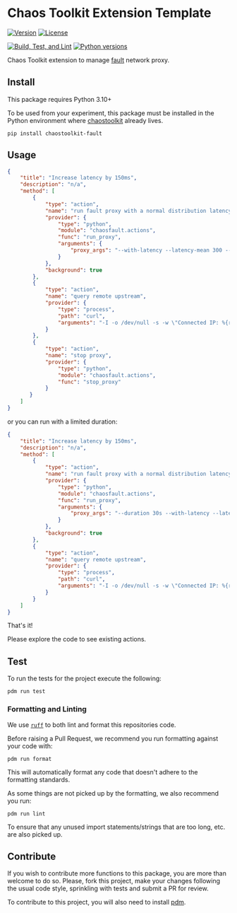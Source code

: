# Chaos Toolkit Extension Template

[![Version](https://img.shields.io/pypi/v/chaostoolkit-fault.svg)](https://img.shields.io/pypi/v/chaostoolkit-fault.svg)
[![License](https://img.shields.io/pypi/l/chaostoolkit-fault.svg)](https://img.shields.io/pypi/l/chaostoolkit-fault.svg)

[![Build, Test, and Lint](https://github.com/chaostoolkit-incubator/chaostoolkit-fault/actions/workflows/build.yaml/badge.svg)](https://github.com/chaostoolkit-incubator/chaostoolkit-fault/actions/workflows/build.yaml)
[![Python versions](https://img.shields.io/pypi/pyversions/chaostoolkit-fault.svg)](https://www.python.org/)

Chaos Toolkit extension to manage [fault](https://fault-project.com/) network proxy.

## Install

This package requires Python 3.10+

To be used from your experiment, this package must be installed in the Python
environment where [chaostoolkit][] already lives.

[chaostoolkit]: https://github.com/chaostoolkit/chaostoolkit

```console
pip install chaostoolkit-fault
```

## Usage

```json
{
    "title": "Increase latency by 150ms",
    "description": "n/a",
    "method": [
        {
            "type": "action",
            "name": "run fault proxy with a normal distribution latency",
            "provider": {
                "type": "python",
                "module": "chaosfault.actions",
                "func": "run_proxy",
                "arguments": {
                    "proxy_args": "--with-latency --latency-mean 300 --latency-stddev 50 --upstream '*'"
                }
            },
            "background": true
        },
        {
            "type": "action",
            "name": "query remote upstream",
            "provider": {
                "type": "process",
                "path": "curl",
                "arguments": "-I -o /dev/null -s -w \"Connected IP: %{remote_ip}\nTotal time: %{time_total}s\" -x http://localhost:8080 https://www.google.com"
            }
        },
        {
            "type": "action",
            "name": "stop proxy",
            "provider": {
                "type": "python",
                "module": "chaosfault.actions",
                "func": "stop_proxy"
            }
       }
    ]
}
```

or you can run with a limited duration:

```json
{
    "title": "Increase latency by 150ms",
    "description": "n/a",
    "method": [
        {
            "type": "action",
            "name": "run fault proxy with a normal distribution latency",
            "provider": {
                "type": "python",
                "module": "chaosfault.actions",
                "func": "run_proxy",
                "arguments": {
                    "proxy_args": "--duration 30s --with-latency --latency-mean 300 --latency-stddev 50 --upstream '*'"
                }
            },
            "background": true
        },
        {
            "type": "action",
            "name": "query remote upstream",
            "provider": {
                "type": "process",
                "path": "curl",
                "arguments": "-I -o /dev/null -s -w \"Connected IP: %{remote_ip}\nTotal time: %{time_total}s\" -x http://localhost:8080 https://www.google.com"
            }
        }
    ]
}
```


That's it!

Please explore the code to see existing actions.

## Test

To run the tests for the project execute the following:

```console
pdm run test
```

### Formatting and Linting

We use [`ruff`][ruff] to both lint and format this repositories code.

[ruff]: https://github.com/astral-sh/ruff

Before raising a Pull Request, we recommend you run formatting against your
code with:

```console
pdm run format
```

This will automatically format any code that doesn't adhere to the formatting
standards.

As some things are not picked up by the formatting, we also recommend you run:

```console
pdm run lint
```

To ensure that any unused import statements/strings that are too long, etc.
are also picked up.

## Contribute

If you wish to contribute more functions to this package, you are more than
welcome to do so. Please, fork this project, make your changes following the
usual code style, sprinkling with tests and submit a PR for
review.

To contribute to this project, you will also need to install [pdm][].

[pdm]: https://pdm-project.org/en/latest/
